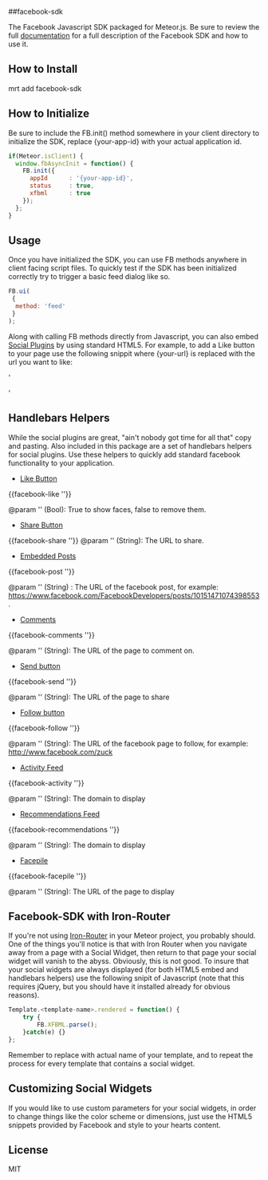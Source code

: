 ##facebook-sdk


The Facebook Javascript SDK packaged for Meteor.js. Be sure to review the full [documentation](https://developers.facebook.com/docs/javascript) for a full description of the Facebook SDK and how to use it.

How to Install
------------------

mrt add facebook-sdk

How to Initialize
------------------

Be sure to include the FB.init() method somewhere in your client directory to initialize the SDK, replace {your-app-id} with your actual application id.

```javascript
if(Meteor.isClient) {
  window.fbAsyncInit = function() {
    FB.init({
      appId      : '{your-app-id}',
      status     : true,
      xfbml      : true
    });
  };
}
```

Usage
---------------

Once you have initialized the SDK, you can use FB methods anywhere in client facing script files. To quickly test if the SDK has been initialized correctly try to trigger a basic feed dialog like so.

```javascript
FB.ui(
 {
  method: 'feed'
 }
);
```

Along with calling FB methods directly from Javascript, you can also embed [Social Plugins](https://developers.facebook.com/docs/plugins) by using standard HTML5. For example, to add a Like button to your page use the following snippit where {your-url} is replaced with the url you want to like:

'<div class="fb-like" data-href="{your-url}" data-layout="standard" data-action="like" data-show-faces="true" data-share="true"></div>'

Handlebars Helpers
------------------

While the social plugins are great, "ain't nobody got time for all that" copy and pasting. Also included in this package are a set of handlebars helpers for social plugins. Use these helpers to quickly add standard facebook functionality to your application.

* [Like Button](https://developers.facebook.com/docs/plugins/like-button/)

{{facebook-like '<faces>'}}
 
@param '<faces>' (Bool): True to show faces, false to remove them.

* [Share Button](https://developers.facebook.com/docs/plugins/share-button/)

{{facebook-share '<url>'}}
@param '<url>' (String): The URL to share.

* [Embedded Posts](https://developers.facebook.com/docs/plugins/embedded-posts/)

{{facebook-post '<url>'}}

@param '<url>' (String) : The URL of the facebook post, for example: https://www.facebook.com/FacebookDevelopers/posts/10151471074398553.

* [Comments](https://developers.facebook.com/docs/plugins/comments/)

{{facebook-comments '<url>'}}

@param '<url>' (String): The URL of the page to comment on.

* [Send button](https://developers.facebook.com/docs/plugins/send-button/)

{{facebook-send '<url>'}}

@param '<url>' (String): The URL of the page to share

* [Follow button](https://developers.facebook.com/docs/plugins/follow-button/)

{{facebook-follow '<url>'}}

@param '<url>' (String): The URL of the facebook page to follow, for example: http://www.facebook.com/zuck

* [Activity Feed](https://developers.facebook.com/docs/plugins/activity/)

{{facebook-activity '<domain>'}}

@param '<domain>' (String): The domain to display

* [Recommendations Feed](https://developers.facebook.com/docs/plugins/recommendations/)

{{facebook-recommendations '<domain>'}}

@param '<domain>' (String): The domain to display

* [Facepile](https://developers.facebook.com/docs/plugins/facepile)

{{facebook-facepile '<url>'}}

@param '<url>' (String): The URL of the page to display


Facebook-SDK with Iron-Router
-------------

If you're not using [Iron-Router](https://github.com/EventedMind/iron-router) in your Meteor project, you probably should. One of the things you'll notice is that with Iron Router when you navigate away from a page with a Social Widget, then return to that page your social widget will vanish to the abyss. Obviously, this is not good. To insure that your social widgets are always displayed (for both HTML5 embed and handlebars helpers) use the following snipit of Javascript (note that this requires jQuery, but you should have it installed already for obvious reasons).

```javascript
Template.<template-name>.rendered = function() {
    try {
        FB.XFBML.parse();
    }catch(e) {}   
};
```

Remember to replace <template-name> with actual name of your template, and to repeat the process for every template that contains a social widget.

Customizing Social Widgets
-----------------------------

If you would like to use custom parameters for your social widgets, in order to change things like the color scheme or dimensions, just use the HTML5 snippets provided by Facebook and style to your hearts content.

License
-----------------

MIT 



